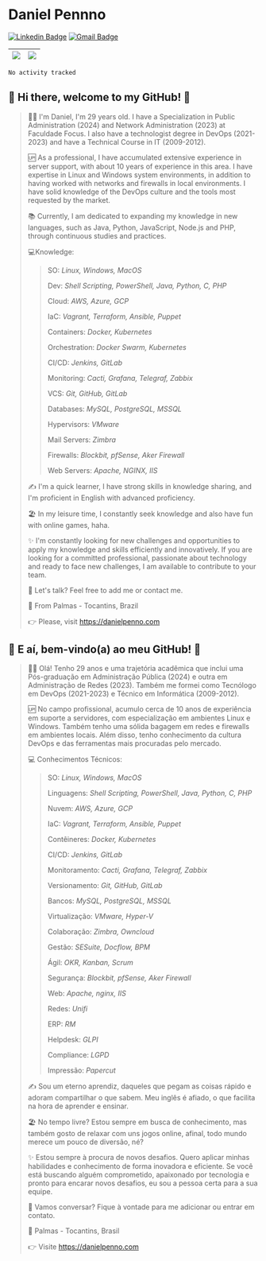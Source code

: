 # Daniel Pennno

[![Linkedin Badge](https://img.shields.io/badge/-LinkedIn-blue?style=for-the-badge&logo=Linkedin&logoColor=white&link=https://www.linkedin.com/in/danielpenno/)](https://www.linkedin.com/in/danielpenno/)
[![Gmail Badge](https://img.shields.io/badge/-Gmail-c14438?style=for-the-badge&logo=Gmail&logoColor=white&link=mailto:contato@danielpenno.com)](mailto:contato@danielpenno.com)

| <a href="https://github.com/danielpenno"><img align="center" src="https://github-readme-stats.vercel.app/api?username=danielpenno" /></a> | <a href="https://github.com/danielpenno"><img align="center" src="https://github-readme-stats.vercel.app/api/top-langs/?username=danielpenno&layout=compact" /></a> |
| ------------- | ------------- |

<!--START_SECTION:waka-->

```txt
No activity tracked
```

<!--END_SECTION:waka-->

## 👋 Hi there, welcome to my GitHub! 🚀

> 🖖🏾 I'm Daniel, I'm 29 years old. I have a Specialization in Public Administration (2024) and Network Administration (2023) at Faculdade Focus. I also have a technologist degree in DevOps (2021-2023) and have a Technical Course in IT (2009-2012).
> 
> 🆙 As a professional, I have accumulated extensive experience in server support, with about 10 years of experience in this area. I have expertise in Linux and Windows system environments, in addition to having worked with networks and firewalls in local environments. I have solid knowledge of the DevOps culture and the tools most requested by the market.
> 
> 📚 Currently, I am dedicated to expanding my knowledge in new languages, such as Java, Python, JavaScript, Node.js and PHP, through continuous studies and practices.
> 
> 💻Knowledge:
> > 
> > SO: *Linux, Windows, MacOS*
> > 
> > Dev: *Shell Scripting, PowerShell, Java, Python, C, PHP*
> > 
> > Cloud: *AWS, Azure, GCP*
> > 
> > IaC: *Vagrant, Terraform, Ansible, Puppet*
> > 
> > Containers: *Docker, Kubernetes*
> > 
> > Orchestration: *Docker Swarm, Kubernetes*
> > 
> > CI/CD: *Jenkins, GitLab*
> > 
> > Monitoring: *Cacti, Grafana, Telegraf, Zabbix*
> > 
> > VCS: *Git, GitHub, GitLab*
> > 
> > Databases: *MySQL, PostgreSQL, MSSQL*
> > 
> > Hypervisors: *VMware*
> > 
> > Mail Servers: *Zimbra*
> > 
> > Firewalls: *Blockbit, pfSense, Aker Firewall*
> > 
> > Web Servers: *Apache, NGINX, IIS*
> 
> ✍️ I'm a quick learner, I have strong skills in knowledge sharing, and I'm proficient in English with advanced proficiency.
> 
> 🏖 In my leisure time, I constantly seek knowledge and also have fun with online games, haha.
>
> ✨ I'm constantly looking for new challenges and opportunities to apply my knowledge and skills efficiently and innovatively. If you are looking for a committed professional, passionate about technology and ready to face new challenges, I am available to contribute to your team.
>
> 📧 Let's talk? Feel free to add me or contact me.
> 
> 📌 From Palmas - Tocantins, Brazil
> 
> 👉 Please, visit https://danielpenno.com
> 

## 👋 E aí, bem-vindo(a) ao meu GitHub! 🚀

> 🖖🏾 Olá! Tenho 29 anos e uma trajetória acadêmica que inclui uma Pós-graduação em Administração Pública (2024) e outra em Administração de Redes (2023). Também me formei como Tecnólogo em DevOps (2021-2023) e Técnico em Informática (2009-2012).
> 
> 🆙 No campo profissional, acumulo cerca de 10 anos de experiência em suporte a servidores, com especialização em ambientes Linux e Windows. Também tenho uma sólida bagagem em redes e firewalls em ambientes locais. Além disso, tenho conhecimento da cultura DevOps e das ferramentas mais procuradas pelo mercado.
> 
> 💻 Conhecimentos Técnicos:
> > 
> > SO: *Linux, Windows, MacOS*
> > 
> > Linguagens: *Shell Scripting, PowerShell, Java, Python, C, PHP*
> > 
> > Nuvem: *AWS, Azure, GCP*
> > 
> > IaC: *Vagrant, Terraform, Ansible, Puppet*
> > 
> > Contêineres: *Docker, Kubernetes*
> > 
> > CI/CD: *Jenkins, GitLab*
> > 
> > Monitoramento: *Cacti, Grafana, Telegraf, Zabbix*
> > 
> > Versionamento: *Git, GitHub, GitLab*
> > 
> > Bancos: *MySQL, PostgreSQL, MSSQL*
> > 
> > Virtualização: *VMware, Hyper-V*
> > 
> > Colaboração: *Zimbra, Owncloud*
> > 
> > Gestão: *SESuite, Docflow, BPM*
> > 
> > Ágil: *OKR, Kanban, Scrum*
> >
> > Segurança: *Blockbit, pfSense, Aker Firewall*
> >
> > Web: *Apache, nginx, IIS*
> > 
> > Redes: *Unifi*
> >
> > ERP: *RM*
> > 
> > Helpdesk: *GLPI*
> > 
> > Compliance: *LGPD*
> > 
> > Impressão: *Papercut*
> 
> ✍️ Sou um eterno aprendiz, daqueles que pegam as coisas rápido e adoram compartilhar o que sabem. Meu inglês é afiado, o que facilita na hora de aprender e ensinar.
> 
> 🏖 No tempo livre? Estou sempre em busca de conhecimento, mas também gosto de relaxar com uns jogos online, afinal, todo mundo merece um pouco de diversão, né?
> 
> ✨ Estou sempre à procura de novos desafios. Quero aplicar minhas habilidades e conhecimento de forma inovadora e eficiente. Se você está buscando alguém comprometido, apaixonado por tecnologia e pronto para encarar novos desafios, eu sou a pessoa certa para a sua equipe.
> 
> 📧 Vamos conversar? Fique à vontade para me adicionar ou entrar em contato.
> 
> 📌 Palmas - Tocantins, Brasil
> 
> 👉 Visite https://danielpenno.com
